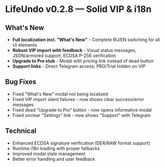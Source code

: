 # LifeUndo v0.2.8 — Solid VIP & i18n

## What's New
- **Full localization incl. "What's New"** - Complete RU/EN switching for all UI elements
- **Robust VIP import with feedback** - Visual status messages, JSON/armored support, ECDSA P-256 verification
- **Upgrade to Pro stub** - Modal with pricing link instead of dead button
- **Support links** - Direct Telegram access; PRO/Trial hidden on VIP

## Bug Fixes
- Fixed "What's New" modal not being localized
- Fixed VIP import silent failures - now shows clear success/error messages
- Fixed dead "Upgrade to Pro" button - now opens informative modal
- Fixed unclear "Settings" link - now shows "Support" with Telegram

## Technical
- Enhanced ECDSA signature verification (DER/RAW format support)
- Runtime i18n loading with proper fallbacks
- Improved modal state management
- Better error handling and user feedback






























